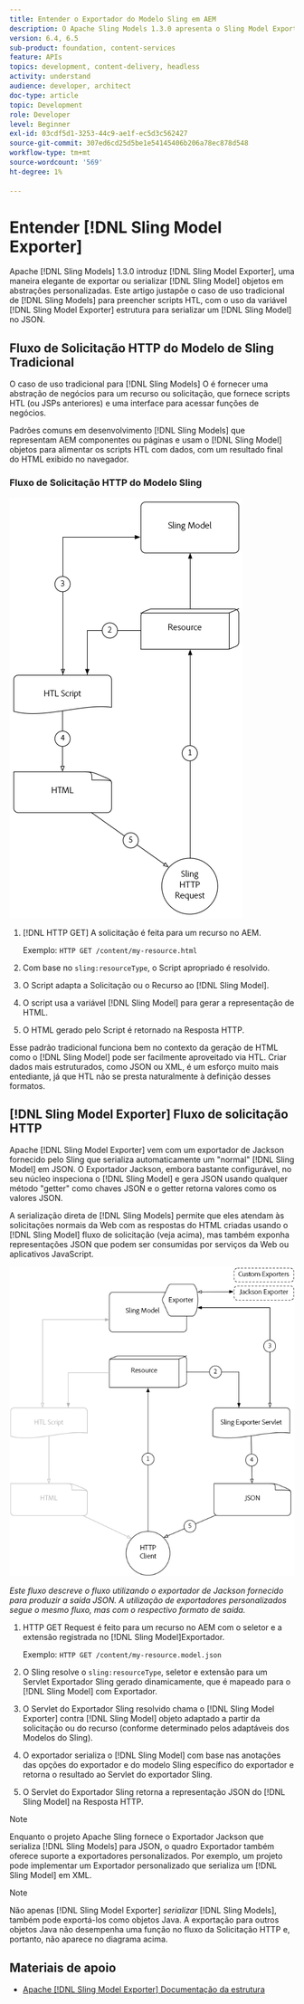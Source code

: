 ```yaml
---
title: Entender o Exportador do Modelo Sling em AEM
description: O Apache Sling Models 1.3.0 apresenta o Sling Model Exporter, uma maneira elegante de exportar ou serializar objetos do Sling Model em abstrações personalizadas. Este artigo justapõe o caso de uso tradicional de usar Modelos do Sling para preencher scripts HTL, com o aproveitamento da estrutura do Exportador do Modelo do Sling para serializar um Modelo do Sling em JSON.
version: 6.4, 6.5
sub-product: foundation, content-services
feature: APIs
topics: development, content-delivery, headless
activity: understand
audience: developer, architect
doc-type: article
topic: Development
role: Developer
level: Beginner
exl-id: 03cdf5d1-3253-44c9-ae1f-ec5d3c562427
source-git-commit: 307ed6cd25d5be1e54145406b206a78ec878d548
workflow-type: tm+mt
source-wordcount: '569'
ht-degree: 1%

---
```


# Entender [!DNL Sling Model Exporter]

Apache [!DNL Sling Models] 1.3.0 introduz [!DNL Sling Model Exporter], uma maneira elegante de exportar ou serializar [!DNL Sling Model] objetos em abstrações personalizadas. Este artigo justapõe o caso de uso tradicional de [!DNL Sling Models] para preencher scripts HTL, com o uso da variável [!DNL Sling Model Exporter] estrutura para serializar um [!DNL Sling Model] no JSON.

## Fluxo de Solicitação HTTP do Modelo de Sling Tradicional

O caso de uso tradicional para [!DNL Sling Models] O é fornecer uma abstração de negócios para um recurso ou solicitação, que fornece scripts HTL (ou JSPs anteriores) e uma interface para acessar funções de negócios.

Padrões comuns em desenvolvimento [!DNL Sling Models] que representam AEM componentes ou páginas e usam o [!DNL Sling Model] objetos para alimentar os scripts HTL com dados, com um resultado final do HTML exibido no navegador.

### Fluxo de Solicitação HTTP do Modelo Sling

![Fluxo de solicitação do modelo Sling](./assets/understand-sling-model-exporter/sling-model-request-flow.png)

1. [!DNL HTTP GET] A solicitação é feita para um recurso no AEM.

   Exemplo: `HTTP GET /content/my-resource.html`

1. Com base no `sling:resourceType`, o Script apropriado é resolvido.

1. O Script adapta a Solicitação ou o Recurso ao [!DNL Sling Model].

1. O script usa a variável [!DNL Sling Model] para gerar a representação de HTML.

1. O HTML gerado pelo Script é retornado na Resposta HTTP.

Esse padrão tradicional funciona bem no contexto da geração de HTML como o [!DNL Sling Model] pode ser facilmente aproveitado via HTL. Criar dados mais estruturados, como JSON ou XML, é um esforço muito mais entediante, já que HTL não se presta naturalmente à definição desses formatos.

## [!DNL Sling Model Exporter] Fluxo de solicitação HTTP

Apache [!DNL Sling Model Exporter] vem com um exportador de Jackson fornecido pelo Sling que serializa automaticamente um &quot;normal&quot; [!DNL Sling Model] em JSON. O Exportador Jackson, embora bastante configurável, no seu núcleo inspeciona o [!DNL Sling Model] e gera JSON usando qualquer método &quot;getter&quot; como chaves JSON e o getter retorna valores como os valores JSON.

A serialização direta de [!DNL Sling Models] permite que eles atendam às solicitações normais da Web com as respostas do HTML criadas usando o [!DNL Sling Model] fluxo de solicitação (veja acima), mas também exponha representações JSON que podem ser consumidas por serviços da Web ou aplicativos JavaScript.

![Fluxo de Solicitação HTTP do Exportador do Modelo Sling](./assets/understand-sling-model-exporter/sling-model-exporter-request-flow.png)

*Este fluxo descreve o fluxo utilizando o exportador de Jackson fornecido para produzir a saída JSON. A utilização de exportadores personalizados segue o mesmo fluxo, mas com o respectivo formato de saída.*

1. HTTP GET Request é feito para um recurso no AEM com o seletor e a extensão registrada no [!DNL Sling Model]Exportador.

   Exemplo: `HTTP GET /content/my-resource.model.json`

1. O Sling resolve o `sling:resourceType`, seletor e extensão para um Servlet Exportador Sling gerado dinamicamente, que é mapeado para o [!DNL Sling Model] com Exportador.
1. O Servlet do Exportador Sling resolvido chama o [!DNL Sling Model Exporter] contra [!DNL Sling Model] objeto adaptado a partir da solicitação ou do recurso (conforme determinado pelos adaptáveis dos Modelos do Sling).
1. O exportador serializa o [!DNL Sling Model] com base nas anotações das opções do exportador e do modelo Sling específico do exportador e retorna o resultado ao Servlet do exportador Sling.
1. O Servlet do Exportador Sling retorna a representação JSON do [!DNL Sling Model] na Resposta HTTP.

>[!NOTE]
>
>Enquanto o projeto Apache Sling fornece o Exportador Jackson que serializa [!DNL Sling Models] para JSON, o quadro Exportador também oferece suporte a exportadores personalizados. Por exemplo, um projeto pode implementar um Exportador personalizado que serializa um [!DNL Sling Model] em XML.

>[!NOTE]
>
>Não apenas [!DNL Sling Model Exporter] *serializar* [!DNL Sling Models], também pode exportá-los como objetos Java. A exportação para outros objetos Java não desempenha uma função no fluxo da Solicitação HTTP e, portanto, não aparece no diagrama acima.

## Materiais de apoio

* [Apache [!DNL Sling Model Exporter] Documentação da estrutura](https://sling.apache.org/documentation/bundles/models.html#exporter-framework-since-130)
